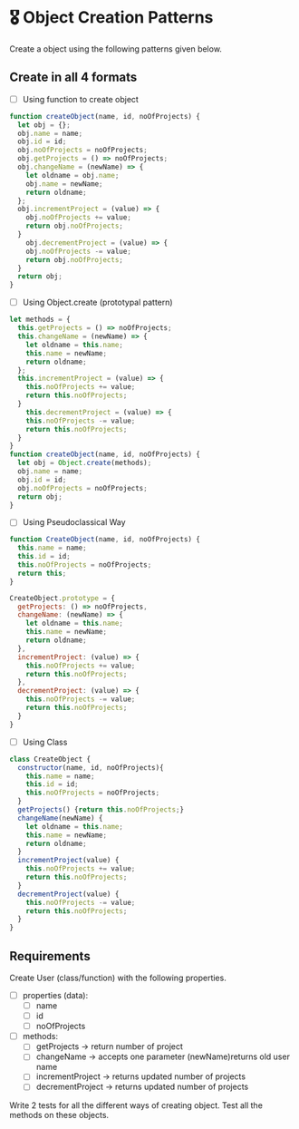 # 🎖 Object Creation Patterns

Create a object using the following patterns given below.

## Create in all 4 formats

- [ ] Using function to create object
```js
function createObject(name, id, noOfProjects) {
  let obj = {};
  obj.name = name;
  obj.id = id;
  obj.noOfProjects = noOfProjects;
  obj.getProjects = () => noOfProjects;
  obj.changeName = (newName) => {
    let oldname = obj.name;
    obj.name = newName;
    return oldname;
  };
  obj.incrementProject = (value) => {
    obj.noOfProjects += value;
    return obj.noOfProjects;
  }
    obj.decrementProject = (value) => {
    obj.noOfProjects -= value;
    return obj.noOfProjects;
  }
  return obj;
}
```
- [ ] Using Object.create (prototypal pattern)
```js
let methods = {
  this.getProjects = () => noOfProjects;
  this.changeName = (newName) => {
    let oldname = this.name;
    this.name = newName;
    return oldname;
  };
  this.incrementProject = (value) => {
    this.noOfProjects += value;
    return this.noOfProjects;
  }
    this.decrementProject = (value) => {
    this.noOfProjects -= value;
    return this.noOfProjects;
  }
}
function createObject(name, id, noOfProjects) {
  let obj = Object.create(methods);
  obj.name = name;
  obj.id = id;
  obj.noOfProjects = noOfProjects;
  return obj;
}
```
- [ ] Using Pseudoclassical Way
```js
function CreateObject(name, id, noOfProjects) {
  this.name = name;
  this.id = id;
  this.noOfProjects = noOfProjects;
  return this;
}

CreateObject.prototype = {
  getProjects: () => noOfProjects,
  changeName: (newName) => {
    let oldname = this.name;
    this.name = newName;
    return oldname;
  },
  incrementProject: (value) => {
    this.noOfProjects += value;
    return this.noOfProjects;
  },
  decrementProject: (value) => {
    this.noOfProjects -= value;
    return this.noOfProjects;
  }
}
```

- [ ] Using Class
```js
class CreateObject {
  constructor(name, id, noOfProjects){
    this.name = name;
    this.id = id;
    this.noOfProjects = noOfProjects;
  }
  getProjects() {return this.noOfProjects;}
  changeName(newName) {
    let oldname = this.name;
    this.name = newName;
    return oldname;
  }
  incrementProject(value) {
    this.noOfProjects += value;
    return this.noOfProjects;
  }
  decrementProject(value) {
    this.noOfProjects -= value;
    return this.noOfProjects;
  }
}
```

## Requirements

Create User (class/function) with the following properties.

- [ ] properties (data):
  - [ ] name
  - [ ] id
  - [ ] noOfProjects
- [ ] methods:
  - [ ] getProjects -> return number of project
  - [ ] changeName -> accepts one parameter (newName)returns old user name
  - [ ] incrementProject -> returns updated number of projects
  - [ ] decrementProject -> returns updated number of projects

Write 2 tests for all the different ways of creating object. Test all the methods on these objects.
